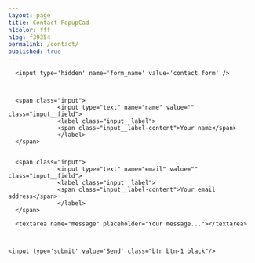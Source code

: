 ```yaml
---
layout: page
title: Contact PopupCad
h1color: fff
h1bg: f39354
permalink: /contact/
published: true
---
```


<form action="https://getsimpleform.com/messages?form_api_token={{ site.simpleform_api_token }}" method="post">
  <!-- the redirect_to is optional, the form will redirect to the referrer on submission -->
  <input type='hidden' name='redirect_to' value='{{ site.simpleform_redirect }}' />
  <!-- all your input fields here.... -->

      <input type='hidden' name='form_name' value='contact form' />



      <span class="input">
                  <input type="text" name="name" value="" class="input__field">
                  <label class="input__label">
                  <span class="input__label-content">Your name</span>
                  </label>
      </span>


      <span class="input">
                  <input type="text" name="email" value="" class="input__field">
                  <label class="input__label">
                  <span class="input__label-content">Your email address</span>
                  </label>
      </span>

      <textarea name="message" placeholder="Your message..."></textarea>



    <input type='submit' value='Send' class="btn btn-1 black"/>

</form>
